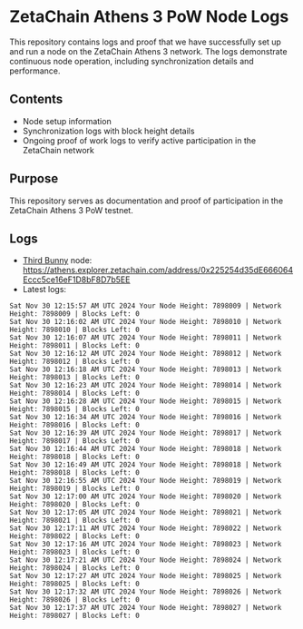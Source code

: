 # ZetaChain Athens 3 PoW Node Logs
This repository contains logs and proof that we have successfully set up and run a node on the ZetaChain Athens 3 network. The logs demonstrate continuous node operation, including synchronization details and performance.

## Contents
- Node setup information
- Synchronization logs with block height details
- Ongoing proof of work logs to verify active participation in the ZetaChain network

## Purpose
This repository serves as documentation and proof of participation in the ZetaChain Athens 3 PoW testnet.

## Logs

- [Third Bunny](https://thirdbunny.xyz/) node: https://athens.explorer.zetachain.com/address/0x225254d35dE666064Eccc5ce16eF1D8bF8D7b5EE
- Latest logs:
```
Sat Nov 30 12:15:57 AM UTC 2024 Your Node Height: 7898009 | Network Height: 7898009 | Blocks Left: 0
Sat Nov 30 12:16:02 AM UTC 2024 Your Node Height: 7898010 | Network Height: 7898010 | Blocks Left: 0
Sat Nov 30 12:16:07 AM UTC 2024 Your Node Height: 7898011 | Network Height: 7898011 | Blocks Left: 0
Sat Nov 30 12:16:12 AM UTC 2024 Your Node Height: 7898012 | Network Height: 7898012 | Blocks Left: 0
Sat Nov 30 12:16:18 AM UTC 2024 Your Node Height: 7898013 | Network Height: 7898013 | Blocks Left: 0
Sat Nov 30 12:16:23 AM UTC 2024 Your Node Height: 7898014 | Network Height: 7898014 | Blocks Left: 0
Sat Nov 30 12:16:28 AM UTC 2024 Your Node Height: 7898015 | Network Height: 7898015 | Blocks Left: 0
Sat Nov 30 12:16:34 AM UTC 2024 Your Node Height: 7898016 | Network Height: 7898016 | Blocks Left: 0
Sat Nov 30 12:16:39 AM UTC 2024 Your Node Height: 7898017 | Network Height: 7898017 | Blocks Left: 0
Sat Nov 30 12:16:44 AM UTC 2024 Your Node Height: 7898018 | Network Height: 7898018 | Blocks Left: 0
Sat Nov 30 12:16:49 AM UTC 2024 Your Node Height: 7898018 | Network Height: 7898018 | Blocks Left: 0
Sat Nov 30 12:16:55 AM UTC 2024 Your Node Height: 7898019 | Network Height: 7898019 | Blocks Left: 0
Sat Nov 30 12:17:00 AM UTC 2024 Your Node Height: 7898020 | Network Height: 7898020 | Blocks Left: 0
Sat Nov 30 12:17:05 AM UTC 2024 Your Node Height: 7898021 | Network Height: 7898021 | Blocks Left: 0
Sat Nov 30 12:17:11 AM UTC 2024 Your Node Height: 7898022 | Network Height: 7898022 | Blocks Left: 0
Sat Nov 30 12:17:16 AM UTC 2024 Your Node Height: 7898023 | Network Height: 7898023 | Blocks Left: 0
Sat Nov 30 12:17:21 AM UTC 2024 Your Node Height: 7898024 | Network Height: 7898024 | Blocks Left: 0
Sat Nov 30 12:17:27 AM UTC 2024 Your Node Height: 7898025 | Network Height: 7898025 | Blocks Left: 0
Sat Nov 30 12:17:32 AM UTC 2024 Your Node Height: 7898026 | Network Height: 7898026 | Blocks Left: 0
Sat Nov 30 12:17:37 AM UTC 2024 Your Node Height: 7898027 | Network Height: 7898027 | Blocks Left: 0
```
